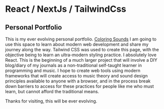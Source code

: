 
# React / NextJs / TailwindCss
## Personal Portfolio 


This is my ever evolving personal portfolio. [Coloring Sounds](https://react-next-portfolio-seven.vercel.app/)  I am going to use this space to 
learn about modern web development and share my journey along the way.  Tailwind CSS was used to create this page, with the objective
being to learn an ultra-modern styling practice.  I absolutely love React.  This is the beginning 
of a much larger project that will involve a DIY blog/diary of my journals as a non-traditional self-taught 
learner in programming and music.  I hope to create web tools using modern frameworks that will create access to 
music theory and sound design principles available to anyone with a browser, and in the process break down barriers
to access for these practices for people like me who must learn, but cannot afford the traditional means.

Thanks for visiting, this will be ever evolving.
